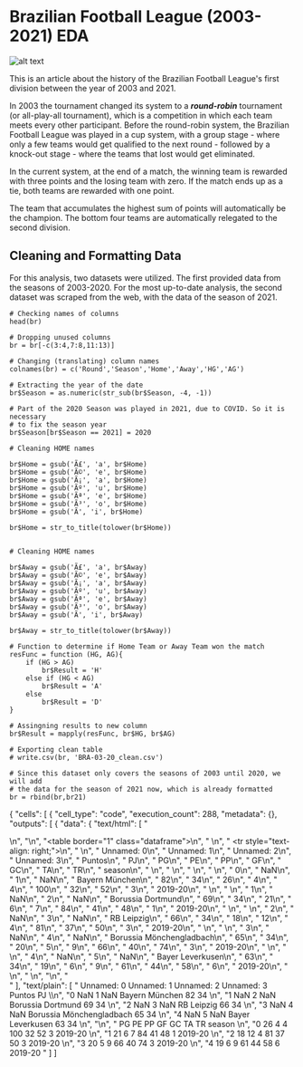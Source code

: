 # Brazilian Football League (2003-2021) EDA

![alt text](http://s.glbimg.com/es/ge/f/original/2012/11/18/festa_fred_fluminense3_andur.jpg)

This is an article about the history of the Brazilian Football League's first division between the year of 2003 and 2021. 

In 2003 the tournament changed its system to a _**round-robin**_ tournament (or all-play-all tournament), which is a competition in which each team meets every other participant. Before the round-robin system, the Brazilian Football League was played in a cup system, with a group stage - where only a few teams would get qualified to the next round - followed by a knock-out stage - where the teams that lost would get eliminated.

In the current system, at the end of a match, the winning team is rewarded with three points and the losing team with zero. If the match ends up as a tie, both teams are rewarded with one point.

The team that accumulates the highest sum of points will automatically be the champion. The bottom four teams are automatically relegated to the second division.

## Cleaning and Formatting Data

For this analysis, two datasets were utilized. The first provided data from the seasons of 2003-2020. For the most up-to-date analysis, the second dataset was scraped from the web, with the data of the season of 2021.



```
# Checking names of columns
head(br)

# Dropping unused columns
br = br[-c(3:4,7:8,11:13)]

# Changing (translating) column names
colnames(br) = c('Round','Season','Home','Away','HG','AG')

# Extracting the year of the date
br$Season = as.numeric(str_sub(br$Season, -4, -1))

# Part of the 2020 Season was played in 2021, due to COVID. So it is necessary
# to fix the season year
br$Season[br$Season == 2021] = 2020

# Cleaning HOME names

br$Home = gsub('Ã£', 'a', br$Home)
br$Home = gsub('Ã©', 'e', br$Home)
br$Home = gsub('Ã¡', 'a', br$Home)
br$Home = gsub('Ãº', 'u', br$Home)
br$Home = gsub('Ãª', 'e', br$Home)
br$Home = gsub('Ã³', 'o', br$Home)
br$Home = gsub('Ã', 'i', br$Home)

br$Home = str_to_title(tolower(br$Home))


# Cleaning HOME names

br$Away = gsub('Ã£', 'a', br$Away)
br$Away = gsub('Ã©', 'e', br$Away)
br$Away = gsub('Ã¡', 'a', br$Away)
br$Away = gsub('Ãº', 'u', br$Away)
br$Away = gsub('Ãª', 'e', br$Away)
br$Away = gsub('Ã³', 'o', br$Away)
br$Away = gsub('Ã', 'i', br$Away)

br$Away = str_to_title(tolower(br$Away))

# Function to determine if Home Team or Away Team won the match
resFunc = function (HG, AG){
    if (HG > AG)
        br$Result = 'H'
    else if (HG < AG)
        br$Result = 'A'
    else
        br$Result = 'D'
}

# Assingning results to new column
br$Result = mapply(resFunc, br$HG, br$AG)

# Exporting clean table
# write.csv(br, 'BRA-03-20_clean.csv')

# Since this dataset only covers the seasons of 2003 until 2020, we will add
# the data for the season of 2021 now, which is already formatted
br = rbind(br,br21)

```
{
 "cells": [
    {
       "cell_type": "code",
       "execution_count": 288,
       "metadata": {},
       "outputs": [
        {
         "data": {
          "text/html": [
           "<div>\n",
           "<style scoped>\n",
           "    .dataframe tbody tr th:only-of-type {\n",
           "        vertical-align: middle;\n",
           "    }\n",
           "\n",
           "    .dataframe tbody tr th {\n",
           "        vertical-align: top;\n",
           "    }\n",
           "\n",
           "    .dataframe thead th {\n",
           "        text-align: right;\n",
           "    }\n",
           "</style>\n",
           "<table border=\"1\" class=\"dataframe\">\n",
           "  <thead>\n",
           "    <tr style=\"text-align: right;\">\n",
           "      <th></th>\n",
           "      <th>Unnamed: 0</th>\n",
           "      <th>Unnamed: 1</th>\n",
           "      <th>Unnamed: 2</th>\n",
           "      <th>Unnamed: 3</th>\n",
           "      <th>Puntos</th>\n",
           "      <th>PJ</th>\n",
           "      <th>PG</th>\n",
           "      <th>PE</th>\n",
           "      <th>PP</th>\n",
           "      <th>GF</th>\n",
           "      <th>GC</th>\n",
           "      <th>TA</th>\n",
           "      <th>TR</th>\n",
           "      <th>season</th>\n",
           "    </tr>\n",
           "  </thead>\n",
           "  <tbody>\n",
           "    <tr>\n",
           "      <th>0</th>\n",
           "      <td>NaN</td>\n",
           "      <td>1</td>\n",
           "      <td>NaN</td>\n",
           "      <td>Bayern München</td>\n",
           "      <td>82</td>\n",
           "      <td>34</td>\n",
           "      <td>26</td>\n",
           "      <td>4</td>\n",
           "      <td>4</td>\n",
           "      <td>100</td>\n",
           "      <td>32</td>\n",
           "      <td>52</td>\n",
           "      <td>3</td>\n",
           "      <td>2019-20</td>\n",
           "    </tr>\n",
           "    <tr>\n",
           "      <th>1</th>\n",
           "      <td>NaN</td>\n",
           "      <td>2</td>\n",
           "      <td>NaN</td>\n",
           "      <td>Borussia Dortmund</td>\n",
           "      <td>69</td>\n",
           "      <td>34</td>\n",
           "      <td>21</td>\n",
           "      <td>6</td>\n",
           "      <td>7</td>\n",
           "      <td>84</td>\n",
           "      <td>41</td>\n",
           "      <td>48</td>\n",
           "      <td>1</td>\n",
           "      <td>2019-20</td>\n",
           "    </tr>\n",
           "    <tr>\n",
           "      <th>2</th>\n",
           "      <td>NaN</td>\n",
           "      <td>3</td>\n",
           "      <td>NaN</td>\n",
           "      <td>RB Leipzig</td>\n",
           "      <td>66</td>\n",
           "      <td>34</td>\n",
           "      <td>18</td>\n",
           "      <td>12</td>\n",
           "      <td>4</td>\n",
           "      <td>81</td>\n",
           "      <td>37</td>\n",
           "      <td>50</td>\n",
           "      <td>3</td>\n",
           "      <td>2019-20</td>\n",
           "    </tr>\n",
           "    <tr>\n",
           "      <th>3</th>\n",
           "      <td>NaN</td>\n",
           "      <td>4</td>\n",
           "      <td>NaN</td>\n",
           "      <td>Borussia Mönchengladbach</td>\n",
           "      <td>65</td>\n",
           "      <td>34</td>\n",
           "      <td>20</td>\n",
           "      <td>5</td>\n",
           "      <td>9</td>\n",
           "      <td>66</td>\n",
           "      <td>40</td>\n",
           "      <td>74</td>\n",
           "      <td>3</td>\n",
           "      <td>2019-20</td>\n",
           "    </tr>\n",
           "    <tr>\n",
           "      <th>4</th>\n",
           "      <td>NaN</td>\n",
           "      <td>5</td>\n",
           "      <td>NaN</td>\n",
           "      <td>Bayer Leverkusen</td>\n",
           "      <td>63</td>\n",
           "      <td>34</td>\n",
           "      <td>19</td>\n",
           "      <td>6</td>\n",
           "      <td>9</td>\n",
           "      <td>61</td>\n",
           "      <td>44</td>\n",
           "      <td>58</td>\n",
           "      <td>6</td>\n",
           "      <td>2019-20</td>\n",
           "    </tr>\n",
           "  </tbody>\n",
           "</table>\n",
           "</div>"
          ],
          "text/plain": [
           "   Unnamed: 0  Unnamed: 1  Unnamed: 2                Unnamed: 3 Puntos  PJ  \\\n",
           "0         NaN           1         NaN            Bayern München     82  34   \n",
           "1         NaN           2         NaN         Borussia Dortmund     69  34   \n",
           "2         NaN           3         NaN                RB Leipzig     66  34   \n",
           "3         NaN           4         NaN  Borussia Mönchengladbach     65  34   \n",
           "4         NaN           5         NaN          Bayer Leverkusen     63  34   \n",
           "\n",
           "   PG  PE  PP   GF  GC  TA  TR   season  \n",
           "0  26   4   4  100  32  52   3  2019-20  \n",
           "1  21   6   7   84  41  48   1  2019-20  \n",
           "2  18  12   4   81  37  50   3  2019-20  \n",
           "3  20   5   9   66  40  74   3  2019-20  \n",
           "4  19   6   9   61  44  58   6  2019-20  "
          ]
]    
